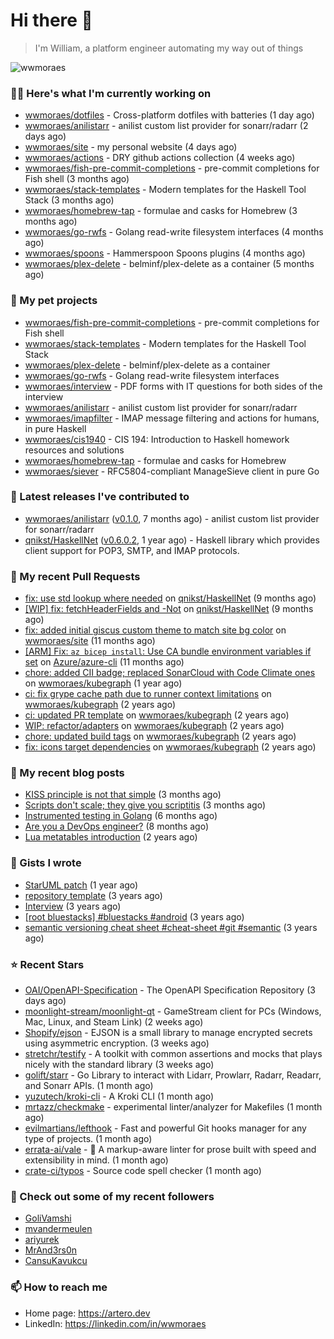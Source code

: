 # Hi there 👋

> I'm William, a platform engineer automating my way out of things

<img src="https://github-readme-stats.vercel.app/api?username=wwmoraes&show_icons=true" alt="wwmoraes" />

### 👨‍💻 Here's what I'm currently working on

- [wwmoraes/dotfiles](https://github.com/wwmoraes/dotfiles) - Cross-platform dotfiles with batteries (1 day ago)
- [wwmoraes/anilistarr](https://github.com/wwmoraes/anilistarr) - anilist custom list provider for sonarr/radarr (2 days ago)
- [wwmoraes/site](https://github.com/wwmoraes/site) - my personal website (4 days ago)
- [wwmoraes/actions](https://github.com/wwmoraes/actions) - DRY github actions collection (4 weeks ago)
- [wwmoraes/fish-pre-commit-completions](https://github.com/wwmoraes/fish-pre-commit-completions) - pre-commit completions for Fish shell (3 months ago)
- [wwmoraes/stack-templates](https://github.com/wwmoraes/stack-templates) - Modern templates for the Haskell Tool Stack (3 months ago)
- [wwmoraes/homebrew-tap](https://github.com/wwmoraes/homebrew-tap) - formulae and casks for Homebrew (3 months ago)
- [wwmoraes/go-rwfs](https://github.com/wwmoraes/go-rwfs) - Golang read-write filesystem interfaces (4 months ago)
- [wwmoraes/spoons](https://github.com/wwmoraes/spoons) - Hammerspoon Spoons plugins (4 months ago)
- [wwmoraes/plex-delete](https://github.com/wwmoraes/plex-delete) - belminf/plex-delete as a container (5 months ago)

### 🌱 My pet projects

- [wwmoraes/fish-pre-commit-completions](https://github.com/wwmoraes/fish-pre-commit-completions) - pre-commit completions for Fish shell
- [wwmoraes/stack-templates](https://github.com/wwmoraes/stack-templates) - Modern templates for the Haskell Tool Stack
- [wwmoraes/plex-delete](https://github.com/wwmoraes/plex-delete) - belminf/plex-delete as a container
- [wwmoraes/go-rwfs](https://github.com/wwmoraes/go-rwfs) - Golang read-write filesystem interfaces
- [wwmoraes/interview](https://github.com/wwmoraes/interview) - PDF forms with IT questions for both sides of the interview
- [wwmoraes/anilistarr](https://github.com/wwmoraes/anilistarr) - anilist custom list provider for sonarr/radarr
- [wwmoraes/imapfilter](https://github.com/wwmoraes/imapfilter) - IMAP message filtering and actions for humans, in pure Haskell
- [wwmoraes/cis1940](https://github.com/wwmoraes/cis1940) - CIS 194: Introduction to Haskell homework resources and solutions
- [wwmoraes/homebrew-tap](https://github.com/wwmoraes/homebrew-tap) - formulae and casks for Homebrew
- [wwmoraes/siever](https://github.com/wwmoraes/siever) - RFC5804-compliant ManageSieve client in pure Go

### 🔭 Latest releases I've contributed to

- [wwmoraes/anilistarr](https://github.com/wwmoraes/anilistarr) ([v0.1.0](https://github.com/wwmoraes/anilistarr/releases/tag/v0.1.0), 7 months ago) - anilist custom list provider for sonarr/radarr
- [qnikst/HaskellNet](https://github.com/qnikst/HaskellNet) ([v0.6.0.2](https://github.com/qnikst/HaskellNet/releases/tag/v0.6.0.2), 1 year ago) - Haskell library which provides client support for POP3, SMTP, and IMAP protocols.

### 🔨 My recent Pull Requests

- [fix: use std lookup where needed](https://github.com/qnikst/HaskellNet/pull/94) on [qnikst/HaskellNet](https://github.com/qnikst/HaskellNet) (9 months ago)
- [[WIP] fix: fetchHeaderFields and -Not](https://github.com/qnikst/HaskellNet/pull/93) on [qnikst/HaskellNet](https://github.com/qnikst/HaskellNet) (9 months ago)
- [fix: added initial giscus custom theme to match site bg color](https://github.com/wwmoraes/site/pull/2) on [wwmoraes/site](https://github.com/wwmoraes/site) (11 months ago)
- [[ARM] Fix: `az bicep install`: Use CA bundle environment variables if set](https://github.com/Azure/azure-cli/pull/26013) on [Azure/azure-cli](https://github.com/Azure/azure-cli) (11 months ago)
- [chore: added CII badge; replaced SonarCloud with Code Climate ones](https://github.com/wwmoraes/kubegraph/pull/205) on [wwmoraes/kubegraph](https://github.com/wwmoraes/kubegraph) (1 year ago)
- [ci: fix grype cache path due to runner context limitations](https://github.com/wwmoraes/kubegraph/pull/189) on [wwmoraes/kubegraph](https://github.com/wwmoraes/kubegraph) (2 years ago)
- [ci: updated PR template](https://github.com/wwmoraes/kubegraph/pull/188) on [wwmoraes/kubegraph](https://github.com/wwmoraes/kubegraph) (2 years ago)
- [WIP: refactor/adapters](https://github.com/wwmoraes/kubegraph/pull/180) on [wwmoraes/kubegraph](https://github.com/wwmoraes/kubegraph) (2 years ago)
- [chore: updated build tags](https://github.com/wwmoraes/kubegraph/pull/179) on [wwmoraes/kubegraph](https://github.com/wwmoraes/kubegraph) (2 years ago)
- [fix: icons target dependencies](https://github.com/wwmoraes/kubegraph/pull/178) on [wwmoraes/kubegraph](https://github.com/wwmoraes/kubegraph) (2 years ago)

### 📜 My recent blog posts

- [KISS principle is not that simple](https://artero.dev/posts/kiss-principle-is-not-that-simple/) (3 months ago)
- [Scripts don&#39;t scale; they give you scriptitis](https://artero.dev/posts/scripts-do-not-scale/) (3 months ago)
- [Instrumented testing in Golang](https://artero.dev/posts/golang-integration-test/) (6 months ago)
- [Are you a DevOps engineer?](https://artero.dev/posts/are-you-a-devops-engineer/) (8 months ago)
- [Lua metatables introduction](https://artero.dev/posts/lua-metatables-introduction/) (2 years ago)

### 📓 Gists I wrote

- [StarUML patch](https://gist.github.com/3288859d4b466f530706aa556347de9f) (1 year ago)
- [repository template](https://gist.github.com/75dc66767a9f487c8235c5423027f69c) (3 years ago)
- [Interview](https://gist.github.com/b2ac3c3d92414f5d57d3a0b567c78065) (3 years ago)
- [[root bluestacks] #bluestacks #android](https://gist.github.com/d5714685ebbe6fa5087f6bab489fa365) (3 years ago)
- [semantic versioning cheat sheet #cheat-sheet #git #semantic](https://gist.github.com/bd2ba1b347dd38ce9af9706388eed74f) (3 years ago)

### ⭐ Recent Stars

- [OAI/OpenAPI-Specification](https://github.com/OAI/OpenAPI-Specification) - The OpenAPI Specification Repository (3 days ago)
- [moonlight-stream/moonlight-qt](https://github.com/moonlight-stream/moonlight-qt) - GameStream client for PCs (Windows, Mac, Linux, and Steam Link) (2 weeks ago)
- [Shopify/ejson](https://github.com/Shopify/ejson) - EJSON is a small library to manage encrypted secrets using asymmetric encryption. (3 weeks ago)
- [stretchr/testify](https://github.com/stretchr/testify) - A toolkit with common assertions and mocks that plays nicely with the standard library (3 weeks ago)
- [golift/starr](https://github.com/golift/starr) - Go Library to interact with Lidarr, Prowlarr, Radarr, Readarr, and Sonarr APIs. (1 month ago)
- [yuzutech/kroki-cli](https://github.com/yuzutech/kroki-cli) - A Kroki CLI (1 month ago)
- [mrtazz/checkmake](https://github.com/mrtazz/checkmake) - experimental linter/analyzer for Makefiles (1 month ago)
- [evilmartians/lefthook](https://github.com/evilmartians/lefthook) - Fast and powerful Git hooks manager for any type of projects. (1 month ago)
- [errata-ai/vale](https://github.com/errata-ai/vale) - :pencil: A markup-aware linter for prose built with speed and extensibility in mind. (1 month ago)
- [crate-ci/typos](https://github.com/crate-ci/typos) - Source code spell checker (1 month ago)

### 👯 Check out some of my recent followers

- [GoliVamshi](https://github.com/GoliVamshi)
- [mvandermeulen](https://github.com/mvandermeulen)
- [ariyurek](https://github.com/ariyurek)
- [MrAnd3rs0n](https://github.com/MrAnd3rs0n)
- [CansuKavukcu](https://github.com/CansuKavukcu)

### 📫 How to reach me

- Home page: <https://artero.dev>
- LinkedIn: <https://linkedin.com/in/wwmoraes>
